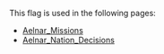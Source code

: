 This flag is used in the following pages:
 - [Aelnar_Missions](../missions/Aelnar_Missions.md)
 - [Aelnar_Nation_Decisions](../decisions/Aelnar_Nation_Decisions.md)
